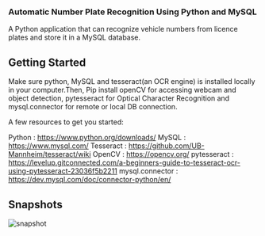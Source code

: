 ### Automatic Number Plate Recognition Using Python and MySQL

A Python application that can recognize vehicle numbers from licence plates and store it in a MySQL database.

## Getting Started

Make sure python, MySQL and tesseract(an OCR engine) is installed locally in your computer.Then, Pip install openCV for accessing webcam and object detection, pytesseract for Optical Character Recognition and mysql.connector for remote or local DB connection.

A few resources to get you started:

Python : https://www.python.org/downloads/
MySQL : https://www.mysql.com/
Tesseract : https://github.com/UB-Mannheim/tesseract/wiki
OpenCV : https://opencv.org/
pytesseract : https://levelup.gitconnected.com/a-beginners-guide-to-tesseract-ocr-using-pytesseract-23036f5b2211
mysql.connector : https://dev.mysql.com/doc/connector-python/en/

## Snapshots
![snapshot](https://i.ibb.co/BV84GfQ/Capture55.png)

